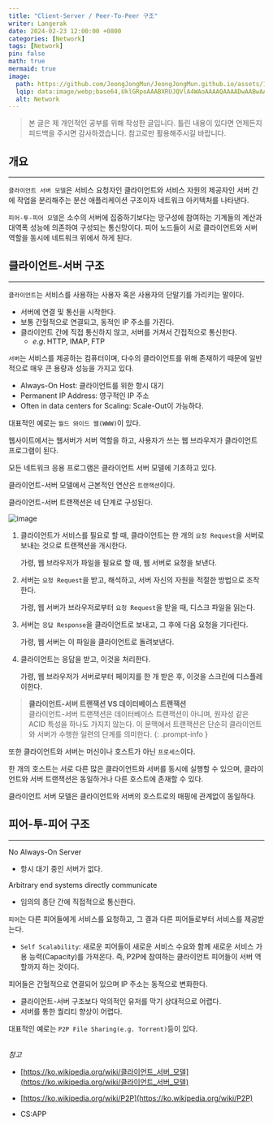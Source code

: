 ```yaml
---
title: "Client-Server / Peer-To-Peer 구조"
writer: Langerak
date: 2024-02-23 12:00:00 +0800
categories: [Network]
tags: [Network]
pin: false
math: true
mermaid: true
image:
  path: https://github.com/JeongJongMun/JeongJongMun.github.io/assets/101979073/88b4d5f2-e39f-40d4-ba8a-2387cc8b028b
  lqip: data:image/webp;base64,UklGRpoAAABXRUJQVlA4WAoAAAAQAAAADwAABwAAQUxQSDIAAAARL0AmbZurmr57yyIiqE8oiG0bejIYEQTgqiDA9vqnsUSI6H+oAERp2HZ65qP/VIAWAFZQOCBCAAAA8AEAnQEqEAAIAAVAfCWkAALp8sF8rgRgAP7o9FDvMCkMde9PK7euH5M1m6VWoDXf2FkP3BqV0ZYbO6NA/VFIAAAA
  alt: Network
---
```


> 본 글은 제 개인적인 공부를 위해 작성한 글입니다. 틀린 내용이 있다면 언제든지 피드백을 주시면 감사하겠습니다. 참고로만 활용해주시길 바랍니다.

## 개요

---

`클라이언트 서버 모델`은 서비스 요청자인 클라이언트와 서비스 자원의 제공자인 서버 간에 작업을 분리해주는 분산 애플리케이션 구조이자 네트워크 아키텍처를 나타낸다.

`피어-투-피어 모델`은 소수의 서버에 집중하기보다는 망구성에 참여하는 기계들의 계산과 대역폭 성능에 의존하여 구성되는 통신망이다. 피어 노드들이 서로 클라이언트와 서버 역할을 동시에 네트워크 위에서 하게 된다.

## 클라이언트-서버 구조

---

`클라이언트`는 서비스를 사용하는 사용자 혹은 사용자의 단말기를 가리키는 말이다.

- 서버에 연결 및 통신을 시작한다.
- 보통 간헐적으로 연결되고, 동적인 IP 주소를 가진다.
- 클라이언트 간에 직접 통신하지 않고, 서버를 거쳐서 간접적으로 통신한다.
    - $e.g.\;$HTTP, IMAP, FTP

`서버`는 서비스를 제공하는 컴퓨터이며, 다수의 클라이언트를 위해 존재하기 때문에 일반적으로 매우 큰 용량과 성능을 가지고 있다.

- Always-On Host: 클라이언트를 위한 항시 대기
- Permanent IP Address: 영구적인 IP 주소
- Often in data centers for Scaling: Scale-Out이 가능하다.

대표적인 예로는 `월드 와이드 웹(WWW)`이 있다.

웹사이트에서는 웹서버가 서버 역할을 하고, 사용자가 쓰는 웹 브라우저가 클라이언트 프로그램이 된다.

모든 네트워크 응용 프로그램은 클라이언트 서버 모델에 기초하고 있다.

클라이언트-서버 모델에서 근본적인 연산은 `트랜잭션`이다.

클라이언트-서버 트랜잭션은 네 단계로 구성된다.

![image](https://github.com/JeongJongMun/JeongJongMun.github.io/assets/101979073/8ab58539-82af-4478-bd0d-c5e3be6212f2)

1. 클라이언트가 서비스를 필요로 할 때, 클라이언트는 한 개의 `요청 Request`을 서버로 보내는 것으로 트랜잭션을 개시한다.
    
    가령, 웹 브라우저가 파일을 필요로 할 때, 웹 서버로 요청을 보낸다.
    
2. 서버는 `요청 Request`을 받고, 해석하고, 서버 자신의 자원을 적절한 방법으로 조작한다.
    
    가령, 웹 서버가 브라우저로부터 `요청 Request`을 받을 때, 디스크 파일을 읽는다.
    
3. 서버는 `응답 Response`을 클라이언트로 보내고, 그 후에 다음 요청을 기다린다.
    
    가령, 웹 서버는 이 파일을 클라이언트로 돌려보낸다.
    
4. 클라이언트는 응답을 받고, 이것을 처리한다.
    
    가령, 웹 브라우저가 서버로부터 페이지를 한 개 받은 후, 이것을 스크린에 디스플레이한다.
    

> **클라이언트-서버 트랜잭션 VS 데이터베이스 트랜잭션** <br/>
> 클라이언트-서버 트랜잭션은 데이터베이스 트랜잭션이 아니며, 원자성 같은 ACID 특성을 하나도 가지지 않는다.
> 이 문맥에서 트랜잭션은 단순히 클라이언트와 서버가 수행한 일련의 단계를 의미한다.
{: .prompt-info }

또한 클라이언트와 서버는 머신이나 호스트가 아닌 `프로세스`이다.

한 개의 호스트는 서로 다른 많은 클라이언트와 서버를 동시에 실행할 수 있으며, 클라이언트와 서버 트랜잭션은 동일하거나 다른 호스트에 존재할 수 있다.

클라이언트 서버 모델은 클라이언트와 서버의 호스트로의 매핑에 관계없이 동일하다.

## 피어-투-피어 구조

---

No Always-On Server

- 항시 대기 중인 서버가 없다.

Arbitrary end systems directly communicate

- 임의의 종단 간에 직접적으로 통신한다.

`피어`는 다른 피어들에게 서비스를 요청하고, 그 결과 다른 피어들로부터 서비스를 제공받는다.

- `Self Scalability`: 새로운 피어들이 새로운 서비스 수요와 함께 새로운 서비스 가용 능력(Capacity)를 가져온다. 즉, P2P에 참여하는 클라이언트 피어들이 서버 역할까지 하는 것이다.

피어들은 간헐적으로 연결되어 있으며 IP 주소는 동적으로 변화한다.

- 클라이언트-서버 구조보다 악의적인 유저를 막기 상대적으로 어렵다.
- 서버를 통한 퀄리티 향상이 어렵다.

대표적인 예로는 `P2P File Sharing(e.g. Torrent)`등이 있다.
<br/> <br/>

*참고*
- [https://ko.wikipedia.org/wiki/클라이언트_서버_모델](https://ko.wikipedia.org/wiki/클라이언트_서버_모델)

- [https://ko.wikipedia.org/wiki/P2P](https://ko.wikipedia.org/wiki/P2P)

- CS:APP
